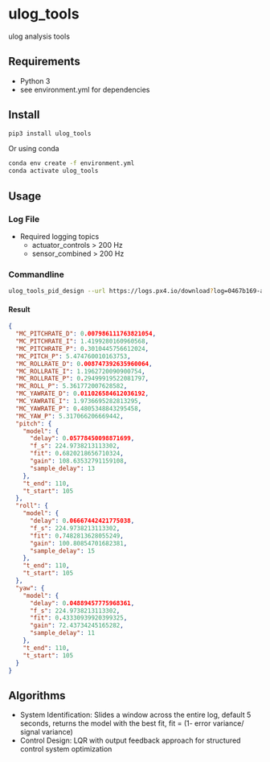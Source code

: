 # ulog_tools
ulog analysis tools

## Requirements

* Python 3
* see environment.yml for dependencies

## Install

```bash
pip3 install ulog_tools
```

Or using conda

```bash
conda env create -f environment.yml
conda activate ulog_tools
```

## Usage

### Log File

* Required logging topics
  * actuator\_controls > 200 Hz
  * sensor\_combined > 200 Hz

### Commandline

```bash
ulog_tools_pid_design --url https://logs.px4.io/download?log=0467b169-aec0-44d0-bbd0-a42cce863acf  --verbose --plot out.txt
```

#### Result

```json
{
  "MC_PITCHRATE_D": 0.007986111763821054,
  "MC_PITCHRATE_I": 1.4199280160960568,
  "MC_PITCHRATE_P": 0.3010445756612024,
  "MC_PITCH_P": 5.474760010163753,
  "MC_ROLLRATE_D": 0.008747392635960064,
  "MC_ROLLRATE_I": 1.1962720090900754,
  "MC_ROLLRATE_P": 0.29499919522081797,
  "MC_ROLL_P": 5.361772007628582,
  "MC_YAWRATE_D": 0.011026584612036192,
  "MC_YAWRATE_I": 1.9736695282813295,
  "MC_YAWRATE_P": 0.4805348843295458,
  "MC_YAW_P": 5.317066206669442,
  "pitch": {
    "model": {
      "delay": 0.05778450098871699,
      "f_s": 224.9738213113302,
      "fit": 0.6820218656710324,
      "gain": 108.63532791159108,
      "sample_delay": 13
    },
    "t_end": 110,
    "t_start": 105
  },
  "roll": {
    "model": {
      "delay": 0.06667442421775038,
      "f_s": 224.9738213113302,
      "fit": 0.7482813628055249,
      "gain": 100.80854701682381,
      "sample_delay": 15
    },
    "t_end": 110,
    "t_start": 105
  },
  "yaw": {
    "model": {
      "delay": 0.04889457775968361,
      "f_s": 224.9738213113302,
      "fit": 0.43330939920399325,
      "gain": 72.43734245165282,
      "sample_delay": 11
    },
    "t_end": 110,
    "t_start": 105
  }
}
```

## Algorithms

* System Identification: Slides a window across the entire log, default 5 seconds, returns the model with the best fit,  fit = (1- error variance/ signal variance)
* Control Design:  LQR with output feedback approach for structured control system optimization

